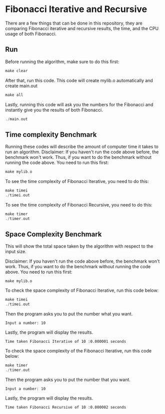 # Fibonacci Iterative and Recursive

There are a few things that can be done in this repository, they are comparing Fibonacci iterative and recursive results, the time, and the CPU usage of both Fibonacci.
## Run

Before running the algorithm, make sure to do this first:

```c
make clear
```
After that, run this code. This code will create mylib.o automatically and create main.out
```c
make all
```
Lastly, running this code will ask you the numbers for the Fibonacci and instantly give you the results of both Fibonacci.
```c
./main.out
```

## Time complexity Benchmark
Running these codes will describe the amount of computer time it takes to run an algorithm.
Disclaimer: If you haven't run the code above before, the benchmark won't work. Thus, if you want to do the benchmark without running the code above. You need to run this first:
```c
make mylib.o
```

To see the time complexity of Fibonacci Iterative, you need to do this:
```c
make timei
./timei.out
```
To see the time complexity of Fibonacci Recursive, you need to do this:
```c
make timer
./timer.out
```


## Space Complexity Benchmark

This will show the total space taken by the algorithm with respect to the input size.

Disclaimer: If you haven't run the code above before, the benchmark won't work. Thus, if you want to do the benchmark without running the code above. You need to run this first:
```
make mylib.o
```
To check the space complexity of Fibonacci Iterative, run this code below:
```c
make timei
./timei.out
```

Then the program asks you to put the number what you want.
```
Input a number: 10
```
Lastly, the program will display the results.
```
Time taken Fibonacci Iterative of 10 :0.000001 seconds
```
To check the space complexity of the Fibonacci Iterative, run this code below:
```c
make timer
./timer.out
```

Then the program asks you to put the number that you want.
```
Input a number: 10
```
Lastly, the program will display the results.
```
Time taken Fibonacci Recursive of 10 :0.000002 seconds
```
